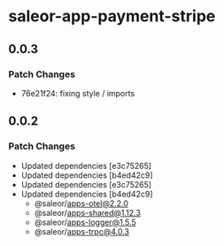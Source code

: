 # saleor-app-payment-stripe

## 0.0.3

### Patch Changes

- 76e21f24: fixing style / imports

## 0.0.2

### Patch Changes

- Updated dependencies [e3c75265]
- Updated dependencies [b4ed42c9]
- Updated dependencies [e3c75265]
- Updated dependencies [b4ed42c9]
  - @saleor/apps-otel@2.2.0
  - @saleor/apps-shared@1.12.3
  - @saleor/apps-logger@1.5.5
  - @saleor/apps-trpc@4.0.3
